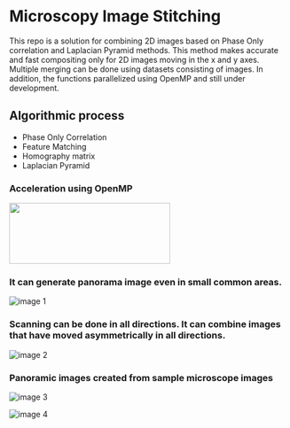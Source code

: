 # Microscopy Image Stitching
This repo is a solution for combining 2D images based on Phase Only correlation and Laplacian Pyramid methods. 
This method makes accurate and fast compositing only for 2D images moving in the x and y axes.
Multiple merging can be done using datasets consisting of images. In addition, the functions parallelized using OpenMP and still under development.

## Algorithmic process  
- Phase Only Correlation 
- Feature Matching
- Homography matrix
- Laplacian Pyramid 

### Acceleration using OpenMP
<img src="https://developers.redhat.com/blog/wp-content/uploads/2016/03/openmp_lg_transparent.gif" width="290" height="110" />


### It can generate panorama image even in small common areas.

![image 1](https://github.com/fbasatemur/Microscopy_Image_Stitching/blob/main/sample_images/little_area.jpg)

### Scanning can be done in all directions. It can combine images that have moved asymmetrically in all directions.

![image 2](https://github.com/fbasatemur/Microscopy_Image_Stitching/blob/main/sample_images/big_steps.jpg)

### Panoramic images created from sample microscope images

![image 3](https://github.com/fbasatemur/Microscopy_Image_Stitching/blob/main/sample_images/big_image1.bmp)

![image 4](https://github.com/fbasatemur/Microscopy_Image_Stitching/blob/main/sample_images/big_image2.bmp)
